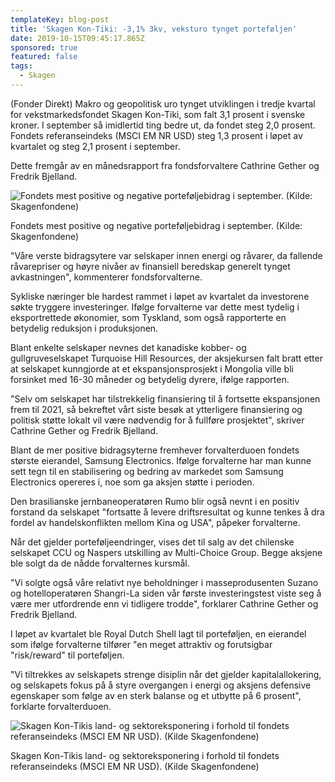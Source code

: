 ```yaml
---
templateKey: blog-post
title: 'Skagen Kon-Tiki: -3,1% 3kv, veksturo tynget porteføljen'
date: 2019-10-15T09:45:17.865Z
sponsored: true
featured: false
tags:
  - Skagen
---
```



(Fonder Direkt) Makro og geopolitisk uro tynget utviklingen i tredje kvartal for vekstmarkedsfondet Skagen Kon-Tiki, som falt 3,1 prosent i svenske kroner. I september så imidlertid ting bedre ut, da fondet steg 2,0 prosent. Fondets referanseindeks (MSCI EM NR USD) steg 1,3 prosent i løpet av kvartalet og steg 2,1 prosent i september.



Dette fremgår av en månedsrapport fra fondsforvaltere Cathrine Gether og Fredrik Bjelland.

![Fondets mest positive og negative porteføljebidrag i september. (Kilde: Skagenfondene)](/img/kon-tiki.png "Fondets mest positive og negative porteføljebidrag i september. (Kilde: Skagenfondene)")

<span class="image-caption">Fondets mest positive og negative porteføljebidrag i september. (Kilde: Skagenfondene)</span>

"Våre verste bidragsytere var selskaper innen energi og råvarer, da fallende råvarepriser og høyre nivåer av finansiell beredskap generelt tynget avkastningen", kommenterer fondsforvalterne.



Sykliske næringer ble hardest rammet i løpet av kvartalet da investorene søkte tryggere investeringer. Ifølge forvalterne var dette mest tydelig i eksportrettede økonomier, som Tyskland, som også rapporterte en betydelig reduksjon i produksjonen.



Blant enkelte selskaper nevnes det kanadiske kobber- og gullgruveselskapet Turquoise Hill Resources, der aksjekursen falt bratt etter at selskapet kunngjorde at et ekspansjonsprosjekt i Mongolia ville bli forsinket med 16-30 måneder og betydelig dyrere, ifølge rapporten.



"Selv om selskapet har tilstrekkelig finansiering til å fortsette ekspansjonen frem til 2021, så bekreftet vårt siste besøk at ytterligere finansiering og politisk støtte lokalt vil være nødvendig for å fullføre prosjektet", skriver Cathrine Gether og Fredrik Bjelland.



Blant de mer positive bidragsyterne fremhever forvalterduoen fondets største eierandel, Samsung Electronics. Ifølge forvalterne har man kunne sett tegn til en stabilisering og bedring av markedet som Samsung Electronics opereres i, noe som ga aksjen støtte i perioden.



Den brasilianske jernbaneoperatøren Rumo blir også nevnt i en positiv forstand da selskapet "fortsatte å levere driftsresultat og kunne tenkes å dra fordel av handelskonflikten mellom Kina og USA", påpeker forvalterne.



Når det gjelder porteføljeendringer, vises det til salg av det chilenske selskapet CCU og Naspers utskilling av Multi-Choice Group. Begge aksjene ble solgt da de nådde forvalternes kursmål.



"Vi solgte også våre relativt nye beholdninger i masseprodusenten Suzano og hotelloperatøren Shangri-La siden vår første investeringstest viste seg å være mer utfordrende enn vi tidligere trodde", forklarer Cathrine Gether og Fredrik Bjelland.



I løpet av kvartalet ble Royal Dutch Shell lagt til porteføljen, en eierandel som ifølge forvalterne tilfører "en meget attraktiv og forutsigbar "risk/reward" til porteføljen.



"Vi tiltrekkes av selskapets strenge disiplin når det gjelder kapitalallokering, og selskapets fokus på å styre overgangen i energi og aksjens defensive egenskaper som følge av en sterk balanse og et utbytte på 6 prosent", forklarte forvalterduoen.

![Skagen Kon-Tikis land- og sektoreksponering i forhold til fondets referanseindeks (MSCI EM NR USD). (Kilde Skagenfondene)](/img/kon-tiki-2.png "Skagen Kon-Tikis land- og sektoreksponering i forhold til fondets referanseindeks (MSCI EM NR USD). (Kilde Skagenfondene)")

<span class="image-caption">Skagen Kon-Tikis land- og sektoreksponering i forhold til fondets referanseindeks (MSCI EM NR USD). (Kilde Skagenfondene)</span>
